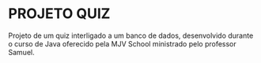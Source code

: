 # PROJETO QUIZ #

Projeto de um quiz interligado a um banco de dados, desenvolvido durante o curso de Java oferecido pela MJV School
ministrado pelo professor Samuel.

